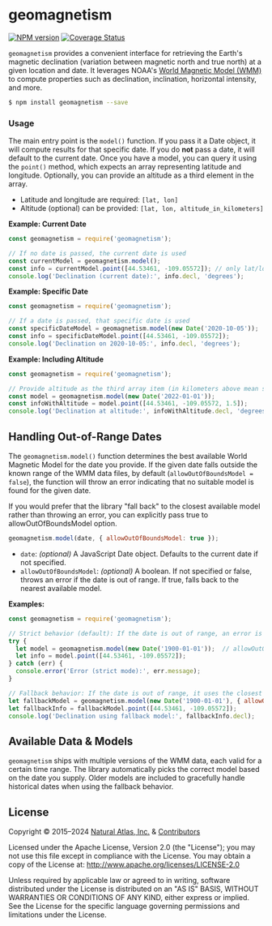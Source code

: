 # geomagnetism
[![NPM version](http://img.shields.io/npm/v/geomagnetism.svg?style=flat)](https://www.npmjs.org/package/geomagnetism)
[![Coverage Status](http://img.shields.io/coveralls/naturalatlas/geomagnetism/master.svg?style=flat)](https://coveralls.io/r/naturalatlas/geomagnetism)

`geomagnetism` provides a convenient interface for retrieving the Earth's magnetic declination (variation between magnetic north and true north) at a given location and date. It leverages NOAA's [World Magnetic Model (WMM)](https://www.ngdc.noaa.gov/geomag/WMM/) to compute properties such as declination, inclination, horizontal intensity, and more.

``` sh
$ npm install geomagnetism --save
```

### Usage

The main entry point is the `model()` function. If you pass it a Date object, it will compute results for that specific date. If you do **not** pass a date, it will default to the current date. Once you have a model, you can query it using the `point()` method, which expects an array representing latitude and longitude. Optionally, you can provide an altitude as a third element in the array.

- Latitude and longitude are required: `[lat, lon]`
- Altitude (optional) can be provided: `[lat, lon, altitude_in_kilometers]`

**Example: Current Date**

```js
const geomagnetism = require('geomagnetism');

// If no date is passed, the current date is used
const currentModel = geomagnetism.model();
const info = currentModel.point([44.53461, -109.05572]); // only lat/lon
console.log('Declination (current date):', info.decl, 'degrees');
```

**Example: Specific Date**

```js
const geomagnetism = require('geomagnetism');

// If a date is passed, that specific date is used
const specificDateModel = geomagnetism.model(new Date('2020-10-05'));
const info = specificDateModel.point([44.53461, -109.05572]);
console.log('Declination on 2020-10-05:', info.decl, 'degrees');
```

**Example: Including Altitude**

```js
const geomagnetism = require('geomagnetism');

// Provide altitude as the third array item (in kilometers above mean sea level)
const model = geomagnetism.model(new Date('2022-01-01'));
const infoWithAltitude = model.point([44.53461, -109.05572, 1.5]); 
console.log('Declination at altitude:', infoWithAltitude.decl, 'degrees');
```

## Handling Out-of-Range Dates

The `geomagnetism.model()` function determines the best available World Magnetic Model for the date you provide. If the given date falls outside the known range of the WMM data files, by default (`allowOutOfBoundsModel = false`), the function will throw an error indicating that no suitable model is found for the given date.

If you would prefer that the library "fall back" to the closest available model rather than throwing an error, you can explicitly pass true to allowOutOfBoundsModel option.

```js
geomagnetism.model(date, { allowOutOfBoundsModel: true });
```

- `date`: *(optional)* A JavaScript Date object. Defaults to the current date if not specified.
- `allowOutOfBoundsModel`: *(optional)* A boolean. If not specified or false, throws an error if the date is out of range. If true, falls back to the nearest available model.

**Examples:**

```js
const geomagnetism = require('geomagnetism');

// Strict behavior (default): If the date is out of range, an error is thrown
try {
  let model = geomagnetism.model(new Date('1900-01-01'));  // allowOutOfBoundsModel defaults to false
  let info = model.point([44.53461, -109.05572]);
} catch (err) {
  console.error('Error (strict mode):', err.message);
}

// Fallback behavior: If the date is out of range, it uses the closest model
let fallbackModel = geomagnetism.model(new Date('1900-01-01'), { allowOutOfBoundsModel: true });
let fallbackInfo = fallbackModel.point([44.53461, -109.05572]);
console.log('Declination using fallback model:', fallbackInfo.decl);
```

## Available Data & Models

`geomagnetism` ships with multiple versions of the WMM data, each valid for a certain time range. The library automatically picks the correct model based on the date you supply. Older models are included to gracefully handle historical dates when using the fallback behavior.

## License

Copyright &copy; 2015–2024 [Natural Atlas, Inc.](https://naturalatlas.com/) & [Contributors](https://github.com/naturalatlas/geomagnetism/graphs/contributors)

Licensed under the Apache License, Version 2.0 (the "License"); you may not use this file except in compliance with the License. You may obtain a copy of the License at: http://www.apache.org/licenses/LICENSE-2.0

Unless required by applicable law or agreed to in writing, software distributed under the License is distributed on an "AS IS" BASIS, WITHOUT WARRANTIES OR CONDITIONS OF ANY KIND, either express or implied. See the License for the specific language governing permissions and limitations under the License.
